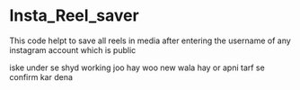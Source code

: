 # Insta_Reel_saver
This  code  helpt to  save  all  reels  in media  after  entering  the  username of  any  instagram  account  which  is  public 


iske  under  se  shyd  working  joo  hay  woo  new  wala hay  or  apni  tarf  se  confirm  kar  dena  
